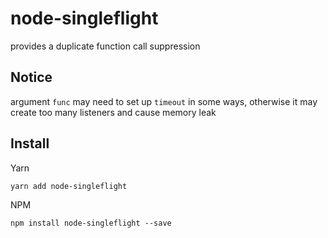 # node-singleflight
provides a duplicate function call suppression

## Notice

argument `func` may need to set up `timeout` in some ways, otherwise it may create too many listeners and cause memory leak

## Install

Yarn
```
yarn add node-singleflight
```

NPM
```
npm install node-singleflight --save
```
